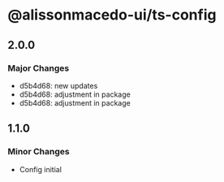 # @alissonmacedo-ui/ts-config

## 2.0.0

### Major Changes

- d5b4d68: new updates
- d5b4d68: adjustment in package
- d5b4d68: adjustment in package

## 1.1.0

### Minor Changes

- Config initial
